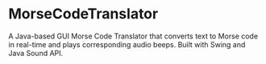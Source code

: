# MorseCodeTranslator
A Java-based GUI Morse Code Translator that converts text to Morse code in real-time and plays corresponding audio beeps. Built with Swing and Java Sound API.
